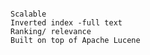####

    
    Scalable
    Inverted index -full text
    Ranking/ relevance
    Built on top of Apache Lucene
